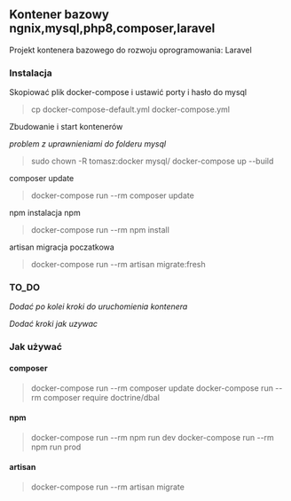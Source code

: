 
## Kontener bazowy ngnix,mysql,php8,composer,laravel

Projekt kontenera bazowego do rozwoju oprogramowania: Laravel

### Instalacja

Skopiować plik docker-compose i ustawić porty i hasło do mysql 

> cp docker-compose-default.yml docker-compose.yml

Zbudowanie i start kontenerów

*problem z uprawnieniami do folderu mysql*

> sudo chown -R tomasz:docker mysql/
> docker-compose up --build

composer update

> docker-compose run --rm composer update

npm instalacja npm

> docker-compose run --rm npm install

artisan migracja poczatkowa

> docker-compose run --rm artisan migrate:fresh

### TO_DO

*Dodać po kolei kroki do uruchomienia kontenera*

*Dodać kroki jak uzywac*

### Jak używać

#### composer

> docker-compose run --rm composer update
> docker-compose run --rm composer require doctrine/dbal

#### npm

> docker-compose run --rm npm run dev
> docker-compose run --rm npm run prod

#### artisan

> docker-compose run --rm artisan migrate


 




